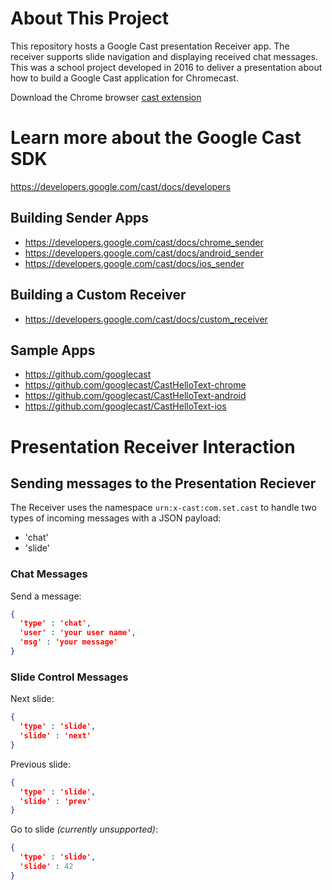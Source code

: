 # About This Project

This repository hosts a Google Cast presentation Receiver app.  The receiver supports slide navigation and displaying received chat messages.  This was a school project developed in 2016 to deliver a presentation about how to build a Google Cast application for Chromecast.

Download the Chrome browser [cast extension](https://chrome.google.com/webstore/detail/google-cast/boadgeojelhgndaghljhdicfkmllpafd?hl)

# Learn more about the Google Cast SDK

https://developers.google.com/cast/docs/developers

## Building Sender Apps

* https://developers.google.com/cast/docs/chrome_sender
* https://developers.google.com/cast/docs/android_sender
* https://developers.google.com/cast/docs/ios_sender

## Building a Custom Receiver

* https://developers.google.com/cast/docs/custom_receiver

## Sample Apps

* https://github.com/googlecast
* https://github.com/googlecast/CastHelloText-chrome
* https://github.com/googlecast/CastHelloText-android
* https://github.com/googlecast/CastHelloText-ios

# Presentation Receiver Interaction

## Sending messages to the Presentation Reciever

The Receiver uses the namespace `urn:x-cast:com.set.cast` to handle two types of incoming messages with a JSON payload:
* 'chat'
* 'slide'

### Chat Messages

Send a message:

```json
{
  'type' : 'chat',
  'user' : 'your user name',
  'msg' : 'your message'
}
```

### Slide Control Messages

Next slide:

```json
{
  'type' : 'slide',
  'slide' : 'next'
}
```

Previous slide:

```json
{
  'type' : 'slide',
  'slide' : 'prev'
}
```

Go to slide _(currently unsupported)_:

```json
{
  'type' : 'slide',
  'slide' : 42
}
```
